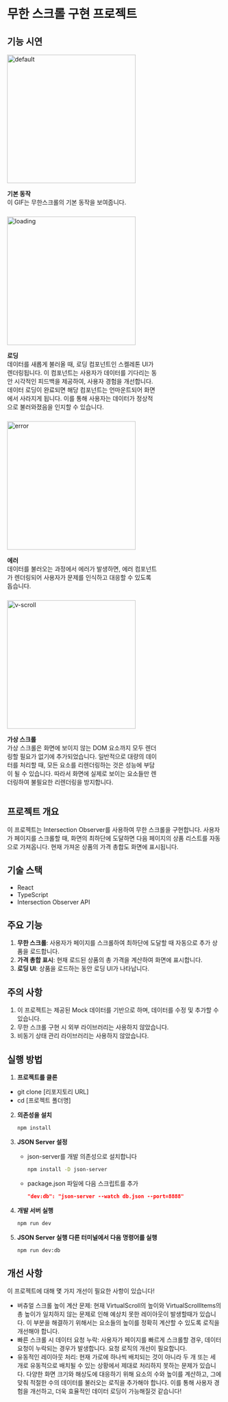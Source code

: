 # 무한 스크롤 구현 프로젝트

## 기능 시연

<div style="display: flex; flex-wrap: wrap; gap: 10px;">

  <!-- 기본 동작 -->
  <div style="flex: 1; max-width: 70%;">
    <img src="https://github.com/user-attachments/assets/38c3f6f4-fbcb-4fa9-abd5-5c4b0a9a6fec" alt="default" style="width: 300px; height: auto;">
    <p><strong>기본 동작</strong><br>이 GIF는 무한스크롤의 기본 동작을 보여줍니다.</p>
  </div>
  <br></br>

  <!-- 로딩 (스켈레톤) -->
  <div style="flex: 1; max-width: 70%;">
    <img src="https://github.com/user-attachments/assets/7bba5a6a-adf8-48a9-8470-6f788f8cd81a" alt="loading" style="width: 300px; height: auto;">
    <p><strong>로딩</strong><br>
    데이터를 새롭게 불러올 때, 로딩 컴포넌트인 스켈레톤 UI가 렌더링됩니다. 이 컴포넌트는 사용자가 데이터를 기다리는 동안 시각적인 피드백을 제공하여, 사용자 경험을 개선합니다. 데이터 로딩이 완료되면 해당 컴포넌트는 언마운트되어 화면에서 사라지게 됩니다. 이를 통해 사용자는 데이터가 정상적으로 불러와졌음을 인지할 수 있습니다.
    </p>
  </div>
  <br></br>

  <!-- 에러 -->
  <div style="flex: 1; max-width: 70%;">
    <img src="https://github.com/user-attachments/assets/26c50ca2-ddda-42f7-817d-9b6760ea189d" alt="error" style="width: 300px; height: auto;">
    <p><strong>에러</strong><br>
    데이터를 불러오는 과정에서 에러가 발생하면, 에러 컴포넌트가 렌더링되어 사용자가 문제를 인식하고 대응할 수 있도록 돕습니다.
    </p>
  </div>
  <br></br>

  <!-- 가상 스크롤 -->
  <div style="flex: 1; max-width: 70%;">
    <img src="https://github.com/user-attachments/assets/62b7878a-94eb-4a10-8de7-536016c95c74" alt="v-scroll" style="width: 300px; height: auto;">
    <p><strong>가상 스크롤</strong><br>
    가상 스크롤은 화면에 보이지 않는 DOM 요소까지 모두 렌더링할 필요가 없기에 추가되었습니다. 일반적으로 대량의 데이터를 처리할 때, 모든 요소를 리렌더링하는 것은 성능에 부담이 될 수 있습니다. 따라서 화면에 실제로 보이는 요소들만 렌더링하여 불필요한 리렌더링을 방지합니다.
    </p>
  </div>
  <br></br>
  
</div>

## 프로젝트 개요

이 프로젝트는 Intersection Observer를 사용하여 무한 스크롤을 구현합니다. 사용자가 페이지를 스크롤할 때, 화면의 최하단에 도달하면 다음 페이지의 상품 리스트를 자동으로 가져옵니다. 현재 가져온 상품의 가격 총합도 화면에 표시됩니다.

## 기술 스택

- React
- TypeScript
- Intersection Observer API

## 주요 기능

1. **무한 스크롤**: 사용자가 페이지를 스크롤하여 최하단에 도달할 때 자동으로 추가 상품을 로드합니다.
2. **가격 총합 표시**: 현재 로드된 상품의 총 가격을 계산하여 화면에 표시합니다.
3. **로딩 UI**: 상품을 로드하는 동안 로딩 UI가 나타납니다.

## 주의 사항

1. 이 프로젝트는 제공된 Mock 데이터를 기반으로 하며, 데이터를 수정 및 추가할 수 있습니다.
2. 무한 스크롤 구현 시 외부 라이브러리는 사용하지 않았습니다.
3. 비동기 상태 관리 라이브러리는 사용하지 않았습니다.

## 실행 방법

1. **프로젝트를 클론**

- git clone [리포지토리 URL]
- cd [프로젝트 폴더명]

2. **의존성을 설치**

   ```bash
   npm install
   ```

3. **JSON Server 설정**

   - json-server를 개발 의존성으로 설치합니다

     ```bash
     npm install -D json-server
     ```

   - package.json 파일에 다음 스크립트를 추가

     ```json
     "dev:db": "json-server --watch db.json --port=8888"
     ```

4. **개발 서버 실행**

   ```bash
   npm run dev
   ```

5. **JSON Server 실행 다른 터미널에서 다음 명령어를 실행**

   ```bash
   npm run dev:db
   ```

## 개선 사항

이 프로젝트에 대해 몇 가지 개선이 필요한 사항이 있습니다!

- 버츄얼 스크롤 높이 계산 문제: 현재 VirtualScroll의 높이와 VirtualScrollItems의 총 높이가 일치하지 않는 문제로 인해 예상치 못한 레이아웃이 발생할때가 있습니다. 이 부분을 해결하기 위해서는 요소들의 높이를 정확히 계산할 수 있도록 로직을 개선해야 합니다.
- 빠른 스크롤 시 데이터 요청 누락: 사용자가 페이지를 빠르게 스크롤할 경우, 데이터 요청이 누락되는 경우가 발생합니다. 요청 로직의 개선이 필요합니다.
- 유동적인 레이아웃 처리: 현재 가로에 하나씩 배치되는 것이 아니라 두 개 또는 세 개로 유동적으로 배치될 수 있는 상황에서 제대로 처리하지 못하는 문제가 있습니다. 다양한 화면 크기와 해상도에 대응하기 위해 요소의 수와 높이를 계산하고, 그에 맞춰 적절한 수의 데이터를 불러오는 로직을 추가해야 합니다. 이를 통해 사용자 경험을 개선하고, 더욱 효율적인 데이터 로딩이 가능해질것 같습니다!

